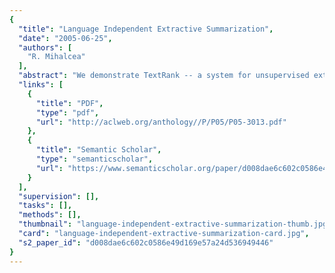 ```yaml
---
{
  "title": "Language Independent Extractive Summarization",
  "date": "2005-06-25",
  "authors": [
    "R. Mihalcea"
  ],
  "abstract": "We demonstrate TextRank -- a system for unsupervised extractive summarization that relies on the application of iterative graph-based ranking algorithms to graphs encoding the cohesive structure of a text. An important characteristic of the system is that it does not rely on any language-specific knowledge resources or any manually constructed training data, and thus it is highly portable to new languages or domains.",
  "links": [
    {
      "title": "PDF",
      "type": "pdf",
      "url": "http://aclweb.org/anthology//P/P05/P05-3013.pdf"
    },
    {
      "title": "Semantic Scholar",
      "type": "semanticscholar",
      "url": "https://www.semanticscholar.org/paper/d008dae6c602c0586e49d169e57a24d536949446"
    }
  ],
  "supervision": [],
  "tasks": [],
  "methods": [],
  "thumbnail": "language-independent-extractive-summarization-thumb.jpg",
  "card": "language-independent-extractive-summarization-card.jpg",
  "s2_paper_id": "d008dae6c602c0586e49d169e57a24d536949446"
}
---
```


